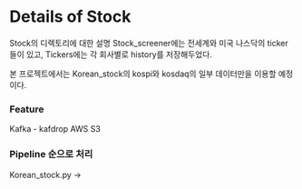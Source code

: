 # Details of Stock
Stock의 디렉토리에 대한 설명
Stock_screener에는 전세계와 미국 나스닥의 ticker들이 있고, Tickers에는 각 회사별로 history를 저장해두었다.

본 프로젝트에서는 Korean_stock의 kospi와 kosdaq의 일부 데이터만을 이용할 예정이다.

### Feature
Kafka - kafdrop
AWS S3

### Pipeline 순으로 처리
Korean_stock.py -> 